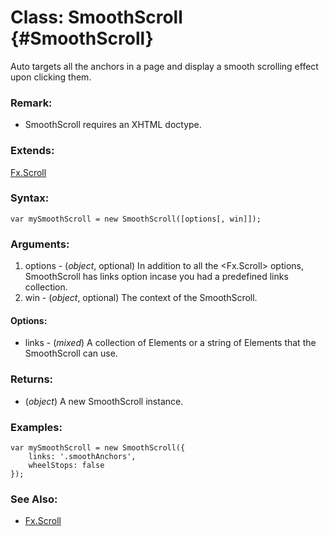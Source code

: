 Class: SmoothScroll {#SmoothScroll}
===================================

Auto targets all the anchors in a page and display a smooth scrolling effect upon clicking them.

### Remark:

- SmoothScroll requires an XHTML doctype.

### Extends:

[Fx.Scroll][]

### Syntax:

	var mySmoothScroll = new SmoothScroll([options[, win]]);

### Arguments:

1. options - (*object*, optional) In addition to all the <Fx.Scroll> options, SmoothScroll has links option incase you had a predefined links collection.
2. win     - (*object*, optional) The context of the SmoothScroll.

#### Options:

* links - (*mixed*) A collection of Elements or a string <Selector> of Elements that the SmoothScroll can use.

### Returns:

* (*object*) A new SmoothScroll instance.

### Examples:

	var mySmoothScroll = new SmoothScroll({
		links: '.smoothAnchors',
		wheelStops: false
	});

### See Also:

- [Fx.Scroll][]



[Fx.Scroll]: /Fx/Fx.Scroll